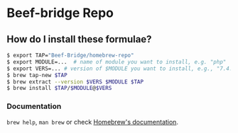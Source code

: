 # Beef-bridge Repo

## How do I install these formulae?
```sh
$ export TAP="Beef-Bridge/homebrew-repo"
$ export MODULE=...  # name of module you want to install, e.g. "php"
$ export VERS=... # version of $MODULE you want to install, e.g., "7.4.12"
$ brew tap-new $TAP
$ brew extract --version $VERS $MODULE $TAP
$ brew install $TAP/$MODULE@$VERS
````

### Documentation
`brew help`, `man brew` or check [Homebrew's documentation](https://docs.brew.sh).
